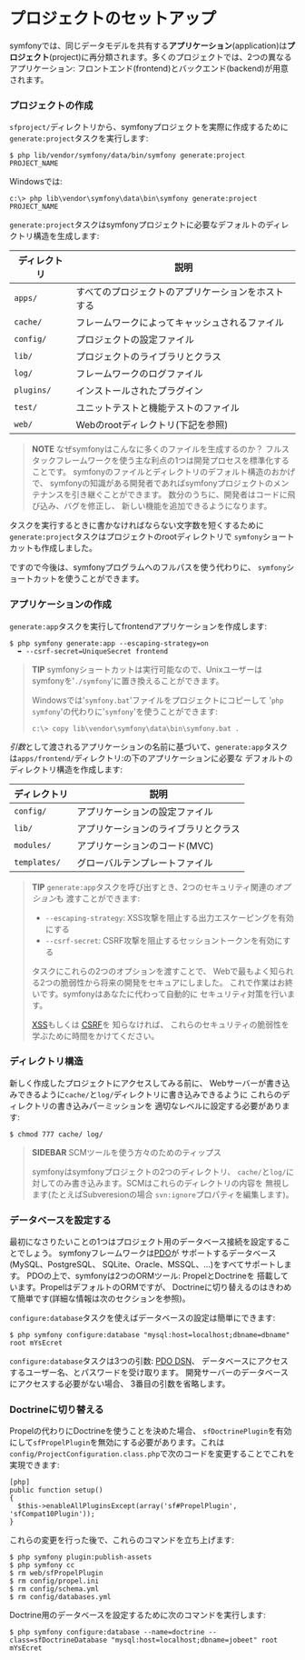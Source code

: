 プロジェクトのセットアップ
=========================

symfonyでは、同じデータモデルを共有する**アプリケーション**(application)は**プロジェクト**(project)に再分類されます。多くのプロジェクトでは、2つの異なるアプリケーション: フロントエンド(frontend)とバックエンド(backend)が用意されます。

### プロジェクトの作成

`sfproject/`ディレクトリから、symfonyプロジェクトを実際に作成するために`generate:project`タスクを実行します:

    $ php lib/vendor/symfony/data/bin/symfony generate:project PROJECT_NAME

Windowsでは:

    c:\> php lib\vendor\symfony\data\bin\symfony generate:project PROJECT_NAME

`generate:project`タスクはsymfonyプロジェクトに必要なデフォルトのディレクトリ構造を生成します:

 | ディレクトリ | 説明
 | ----------- | ----------------------------------
 | `apps/`     | すべてのプロジェクトのアプリケーションをホストする
 | `cache/`    | フレームワークによってキャッシュされるファイル
 | `config/`   | プロジェクトの設定ファイル
 | `lib/`      | プロジェクトのライブラリとクラス
 | `log/`      | フレームワークのログファイル
 | `plugins/`  | インストールされたプラグイン
 | `test/`     | ユニットテストと機能テストのファイル
 | `web/`      | Webのrootディレクトリ(下記を参照)

>**NOTE**
>なぜsymfonyはこんなに多くのファイルを生成するのか？
>フルスタックフレームワークを使う主な利点の1つは開発プロセスを標準化することです。
>symfonyのファイルとディレクトリのデフォルト構造のおかげで、
>symfonyの知識がある開発者であればsymfonyプロジェクトのメンテナンスを引き継ぐことができます。
>数分のうちに、開発者はコードに飛び込み、バグを修正し、
>新しい機能を追加できるようになります。

タスクを実行するときに書かなければならない文字数を短くするために
`generate:project`タスクはプロジェクトのrootディレクトリで
`symfony`ショートカットも作成しました。

ですので今後は、symfonyプログラムへのフルパスを使う代わりに、
`symfony`ショートカットを使うことができます。

### アプリケーションの作成

`generate:app`タスクを実行してfrontendアプリケーションを作成します:

    $ php symfony generate:app --escaping-strategy=on
      ➥ --csrf-secret=UniqueSecret frontend

>**TIP**
>symfonyショートカットは実行可能なので、Unixユーザーは
>symfonyを'`./symfony`'に置き換えることができます。
>
>Windowsでは'`symfony.bat`'ファイルをプロジェクトにコピーして
>'`php symfony`'の代わりに'`symfony`'を使うことができます:
>
>     c:\> copy lib\vendor\symfony\data\bin\symfony.bat .

*引数*として渡されるアプリケーションの名前に基づいて、`generate:app`タスク
は`apps/frontend/`ディレクトリ:の下のアプリケーションに必要な
デフォルトのディレクトリ構造を作成します:

 | ディレクトリ | 説明
 | ------------ | -------------------------------------
 | `config/`    | アプリケーションの設定ファイル
 | `lib/`       | アプリケーションのライブラリとクラス
 | `modules/`   | アプリケーションのコード(MVC)
 | `templates/` | グローバルテンプレートファイル

>**TIP**
>`generate:app`タスクを呼び出すとき、2つのセキュリティ関連の*オプション*も
>渡すことができます:
>
>  * `--escaping-strategy`: XSS攻撃を阻止する出力エスケーピングを有効にする
>  * `--csrf-secret`: CSRF攻撃を阻止するセッショントークンを有効にする
>
>タスクにこれらの2つのオプションを渡すことで、
>Webで最もよく知られる2つの脆弱性から将来の開発をセキュアにしました。
>これで作業はお終いです。symfonyはあなたに代わって自動的に
>セキュリティ対策を行います。
>
>[XSS](http://en.wikipedia.org/wiki/Cross-site_scripting)もしくは
>[CSRF](http://en.wikipedia.org/wiki/CSRF)を
>知らなければ、
>これらのセキュリティの脆弱性を学ぶために時間をかけてください。

### ディレクトリ構造

新しく作成したプロジェクトにアクセスしてみる前に、
Webサーバーが書き込みできるように`cache/`と`log/`ディレクトリに書き込みできるように
これらのディレクトリの書き込みパーミッションを
適切なレベルに設定する必要があります:

    $ chmod 777 cache/ log/

>**SIDEBAR**
>SCMツールを使う方々のためのティップス
>
>symfonyはsymfonyプロジェクトの2つのディレクトリ、
>`cache/`と`log/`に対してのみ書き込みます。SCMはこれらのディレクトリの内容を
>無視します(たとえばSubveresionの場合
>`svn:ignore`プロパティを編集します)。

### データベースを設定する

最初になさりたいことの1つはプロジェクト用のデータベース接続を設定することでしょう。
symfonyフレームワークは[PDO]((http://www.php.net/PDO))が
サポートするデータベース(MySQL、PostgreSQL、
SQLite、Oracle、MSSQL、...)をすべてサポートします。
PDOの上で、symfonyは2つのORMツール: PropelとDoctrineを
搭載しています。PropelはデフォルトのORMですが、
Doctrineに切り替えるのはきわめて簡単です(詳細な情報は次のセクションを参照)。

`configure:database`タスクを使えばデータベースの設定は簡単にできます:

    $ php symfony configure:database "mysql:host=localhost;dbname=dbname" root mYsEcret

`configure:database`タスクは3つの引数: [PDO DSN](http://www.php.net/manual/pdo.drivers.php)、
データベースにアクセスするユーザー名、とパスワードを受け取ります。
開発サーバーのデータベースにアクセスする必要がない場合、
3番目の引数を省略します。

### Doctrineに切り替える

Propelの代わりにDoctrineを使うことを決めた場合、
`sfDoctrinePlugin`を有効にして`sfPropelPlugin`を無効にする必要があります。これは`config/ProjectConfiguration.class.php`で次のコードを変更することでこれを実現できます:

    [php]
    public function setup()
    {
      $this->enableAllPluginsExcept(array('sf#PropelPlugin', 'sfCompat10Plugin'));
    }

これらの変更を行った後で、これらのコマンドを立ち上げます:

    $ php symfony plugin:publish-assets
    $ php symfony cc
    $ rm web/sfPropelPlugin
    $ rm config/propel.ini
    $ rm config/schema.yml
    $ rm config/databases.yml

Doctrine用のデータベースを設定するために次のコマンドを実行します:

    $ php symfony configure:database --name=doctrine --class=sfDoctrineDatabase "mysql:host=localhost;dbname=jobeet" root mYsEcret
